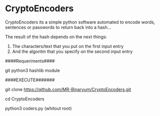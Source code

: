 # CryptoEncoders

CryptoEncoders its a simple python software automated to encode words, sentences or passwords to return back into a hash...

The result of the hash depends on the next things:

1. The characters/text that you put on the first input entry 
2. And the algoritm that you specify on the second input entry

####Requeriments####

git
python3
hashlib module

####EXECUTE#######

git clone https://github.com/MR-Binaryum/CryptoEncoders.git

cd CryptoEncoders

python3 coders.py (whitout root)

